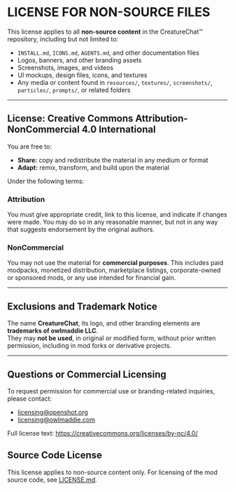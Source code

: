 # LICENSE FOR NON-SOURCE FILES

This license applies to all **non-source content** in the CreatureChat™ repository, including but not limited to:

- `INSTALL.md`, `ICONS.md`, `AGENTS.md`, and other documentation files
- Logos, banners, and other branding assets
- Screenshots, images, and videos
- UI mockups, design files, icons, and textures
- Any media or content found in `resources/`, `textures/`, `screenshots/`, `particles/`, `prompts/`, or related folders

---

## License: Creative Commons Attribution-NonCommercial 4.0 International

You are free to:

- **Share:** copy and redistribute the material in any medium or format
- **Adapt:** remix, transform, and build upon the material

Under the following terms:

### Attribution
You must give appropriate credit, link to this license, and indicate if changes were made. You may do so in any reasonable manner, but not in any way that suggests endorsement by the original authors.

### NonCommercial
You may not use the material for **commercial purposes**. This includes paid modpacks, monetized distribution, marketplace listings, corporate-owned or sponsored mods, or any use intended for financial gain.

---

## Exclusions and Trademark Notice

The name **CreatureChat**, its logo, and other branding elements are **trademarks of owlmaddie LLC**.  
They may **not be used**, in original or modified form, without prior written permission, including in mod forks or derivative projects.

---

## Questions or Commercial Licensing

To request permission for commercial use or branding-related inquiries, please contact:

- licensing@openshot.org
- licensing@owlmaddie.com

Full license text: <https://creativecommons.org/licenses/by-nc/4.0/>

## Source Code License

This license applies to non-source content only.
For licensing of the mod source code, see [LICENSE.md](LICENSE.md).
